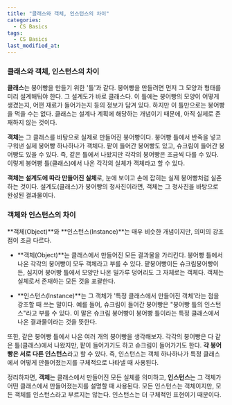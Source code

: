 ```yaml
---
title: "클래스와 객체, 인스턴스의 차이"
categories:
  - CS Basics
tags:
  - CS Basics
last_modified_at: 
---
```


### 클래스와 객체, 인스턴스의 차이

**클래스**는 붕어빵을 만들기 위한 '틀'과 같다. 붕어빵을 만들려면 먼저 그 모양과 형태를 미리 설계해둬야 한다. 그 설계도가 바로 클래스다. 이 틀에는 붕어빵의 모양이 어떻게 생겼는지, 어떤 재료가 들어가는지 등의 정보가 담겨 있다. 하지만 이 틀만으로는 붕어빵을 먹을 수는 없다. 클래스는 설계나 계획에 해당하는 개념이기 때문에, 아직 실제로 존재하지 않는 것이다.

**객체**는 그 클래스를 바탕으로 실제로 만들어진 붕어빵이다. 붕어빵 틀에서 반죽을 넣고 구워낸 실제 붕어빵 하나하나가 객체다. 팥이 들어간 붕어빵도 있고, 슈크림이 들어간 붕어빵도 있을 수 있다. 즉, 같은 틀에서 나왔지만 각각의 붕어빵은 조금씩 다를 수 있다. 이렇게 붕어빵 틀(클래스)에서 나온 각각의 실체가 객체라고 할 수 있다.

**객체는 설계도에 따라 만들어진 실체**로, 눈에 보이고 손에 잡히는 실제 붕어빵처럼 실존하는 것이다. 설계도(클래스)가 붕어빵의 청사진이라면, 객체는 그 청사진을 바탕으로 완성된 결과물이다.

### 객체와 인스턴스의 차이

**객체(Object)**와 **인스턴스(Instance)**는 매우 비슷한 개념이지만, 의미의 강조점이 조금 다르다.

- **객체(Object)**는 클래스에서 만들어진 모든 결과물을 가리킨다. 붕어빵 틀에서 나온 각각의 붕어빵이 모두 객체라고 부를 수 있다. 팥붕어빵이든 슈크림붕어빵이든, 심지어 붕어빵 틀에서 모양만 나온 밀가루 덩어리도 그 자체로는 객체다. 객체는 실체로서 존재하는 모든 것을 포괄한다.

- **인스턴스(Instance)**는 그 객체가 '특정 클래스에서 만들어진 객체'라는 점을 강조할 때 쓰는 말이다. 예를 들어, 슈크림이 들어간 붕어빵은 "붕어빵 틀의 인스턴스"라고 부를 수 있다. 이 말은 슈크림 붕어빵이 붕어빵 틀이라는 특정 클래스에서 나온 결과물이라는 것을 뜻한다.

또한, 같은 붕어빵 틀에서 나온 여러 개의 붕어빵을 생각해보자. 각각의 붕어빵은 다 같은 틀(클래스)에서 나왔지만, 팥이 들어가기도 하고 슈크림이 들어가기도 한다. **각 붕어빵은 서로 다른 인스턴스**라고 할 수 있다. 즉, 인스턴스는 객체 하나하나가 특정 클래스에서 어떻게 만들어졌는지를 구체적으로 나타낼 때 사용된다.

정리하자면, **객체**는 클래스에서 만들어진 모든 실체를 의미하고, **인스턴스**는 그 객체가 어떤 클래스에서 만들어졌는지를 설명할 때 사용된다. 모든 인스턴스는 객체이지만, 모든 객체를 인스턴스라고 부르지는 않는다. 인스턴스는 더 구체적인 표현이기 때문이다.
